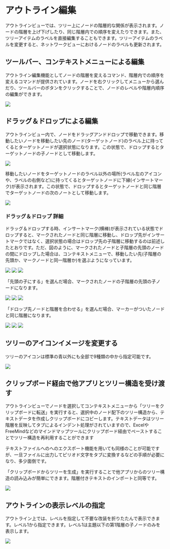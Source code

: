 # アウトライン編集
アウトラインビューでは、ツリー上にノードの階層的な関係が表示されます。ノードの階層を上げ下げしたり、同じ階層内での順序を変えたりできます。また、ツリーアイテムのラベルを直接編集することもできます。ツリーアイテムのラベルを変更すると、ネットワークビューにおけるノードのラベルも更新されます。

## ツールバー、コンテキストメニューによる編集
アウトライン編集機能としてノードの階層を変えるコマンド、階層内での順序を変えるコマンドが提供されています。ノードを右クリックしてメニューから選んだり、ツールバーのボタンをクリックすることで、ノードのレベルや階層内順序の編集ができます。

![](/images/outline.gif)

## ドラッグ＆ドロップによる編集
アウトラインビュー内で、ノードをドラッグアンドドロップで移動できます。移動したいノードを移動したい先のノード(ターゲットノード)のラベル上に持ってくるとターゲットノードが選択状態になります。この状態で、ドロップするとターゲットノードの子ノードとして移動します。

![](/images/dnd1.png)

移動したいノードをターゲットノードのラベル以外の場所(ラベル左のアイコンや、ラベルの右側など)に持ってくるとターゲットノードに下線(インサートマーク)が表示されます。この状態で、ドロップするとターゲットノードと同じ階層でターゲットノードの次のノートとして移動します。

![](/images/dnd2.png)


### ドラッグ＆ドロップ 詳細

ドラッグ＆ドロップする時、インサートマーク(横棒)が表示されている状態でドロップすると、マークされたノードと同じ階層に移動し、ドロップ先がインサートマークではなく、選択状態の場合はドロップ先の子階層に移動するのは前述したとおりです。ただ、図のように、マークされたノードと子階層の先頭のノードの間にドロップした場合は、コンテキストメニューで、移動したい先(子階層の先頭か、マークノードと同一階層か)を選ぶようになっています。

![](/images/dnd3.png)
![](/images/arrow_right.png)
![](/images/dnd4.png)

「先頭の子にする」を選んだ場合、マークされたノードの子階層の先頭の子ノードになります。

![](/images/dnd4.png)
![](/images/arrow_right.png)
![](/images/dnd5.png)

「ドロップ先ノードと階層を合わせる」を選んだ場合、マーカーがついたノードと同じ階層になります。

![](/images/dnd6.png)
![](/images/arrow_right.png)
![](/images/dnd7.png)

## ツリーのアイコンイメージを変更する
ツリーのアイコンは標準の青以外にも全部で9種類の中から指定可能です。

![](/images/tree_icons.png)

## クリップボード経由で他アプリとツリー構造を受け渡す
アウトラインビューでノードを選択してコンテキストメニューから「ツリーをクリップボードに転送」を実行すると、選択中のノード配下のツリー構造から、テキストデータを作成しクリップボードにコピーします。テキストデータはツリー階層を反映してタブによるインデント処理がされていますので、ExcelやFreeMindなどのマインドマップツールにクリップボード経由でペーストすることでツリー構造を再利用することができます

テキストファイルへのへのエクスポート機能を用いても同様のことが可能ですが、一旦ファイルに出力してピリオド文字をタブに変換するなどの手順が必要になり、多少面倒です。

「クリップボードからツリーを生成」を実行することで他アプリからのツリー構造の読み込みが簡単にできます。階層付きテキストのインポートと同等です。

![](/images/cliptree.png)

## アウトラインの表示レベルの指定
アウトライン上では、レベルを指定して不要な改装を折りたたんで表示できます。レベル1から指定できます。レベル1は主題以下の第1階層の子ノードのみを表示します。

![](/images/folding.png)
